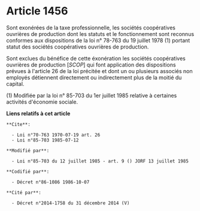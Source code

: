 # Article 1456

Sont exonérées de la taxe professionnelle, les sociétés coopératives ouvrières de production dont les statuts et le
fonctionnement sont reconnus conformes aux dispositions de la loi n° 78-763 du 19 juillet 1978 (1) portant statut des
sociétés coopératives ouvrières de production.

Sont exclues du bénéfice de cette éxonération les sociétés coopératives ouvrières de production [*SCOP*] qui font application
des dispositions prévues à l'article 26 de la loi précitée et dont un ou plusieurs associés non employés détiennent
directement ou indirectement plus de la moitié du capital.

(1) Modifiée par la loi n° 85-703 du 1er juillet 1985 relative à certaines activités d'économie sociale.

**Liens relatifs à cet article**

	**Cite**:

	  - Loi n°70-763 1970-07-19 art. 26
	  - Loi n°85-703 1985-07-12

	**Modifié par**:

	  - Loi n°85-703 du 12 juillet 1985 - art. 9 () JORF 13 juillet 1985

	**Codifié par**:

	  - Décret n°86-1086 1986-10-07

	**Cité par**:

	  - Décret n°2014-1758 du 31 décembre 2014 (V)
